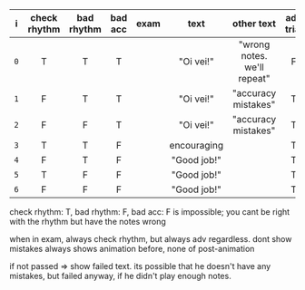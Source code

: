 |  i  | check rhythm | bad rhythm | bad acc | exam |    text     |         other text          | adv trial | passed |
|:---:|:------------:|:----------:|:-------:|:----:|:-----------:|:---------------------------:|:---------:|:------:|
| `0` |      T       |     T      |    T    |      |  "Oi vei!"  | "wrong notes. we'll repeat" |     F     |   F    |
| `1` |      F       |     T      |    T    |      |  "Oi vei!"  |     "accuracy mistakes"     |     T     |   F    |
| `2` |      F       |     F      |    T    |      |  "Oi vei!"  |     "accuracy mistakes"     |     T     |   F    |
| `3` |      T       |     T      |    F    |      | encouraging |                             |     T     |   F    |
| `4` |      F       |     T      |    F    |      | "Good job!" |                             |     T     |   T    |
| `5` |      T       |     F      |    F    |      | "Good job!" |                             |     T     |   T    |
| `6` |      F       |     F      |    F    |      | "Good job!" |                             |     T     |   T    |

check rhythm: T, bad rhythm: F, bad acc: F is impossible; you cant be right with the rhythm but have the notes wrong

when in exam, always check rhythm, but always adv regardless. 
dont show mistakes
always shows animation before, none of post-animation

if not passed => show failed text. its possible that he doesn't have any mistakes, but failed anyway, 
if he didn't play enough notes.